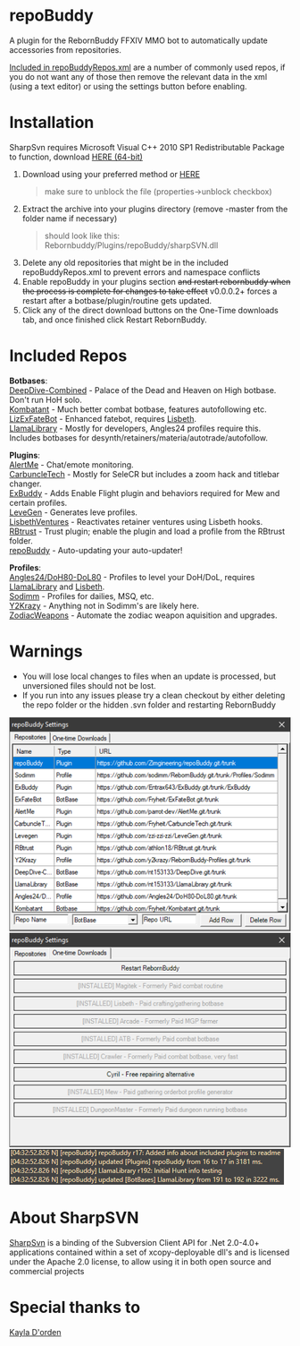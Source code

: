 
# repoBuddy
A plugin for the RebornBuddy FFXIV MMO bot to automatically update accessories from repositories.

[Included in repoBuddyRepos.xml](#included-repos) are a number of commonly used repos, if you do not want any of those then remove the relevant data in the xml (using a text editor) or using the settings button before enabling.
# Installation
SharpSvn requires Microsoft Visual C++ 2010 SP1 Redistributable Package to function, download [HERE (64-bit)](https://www.microsoft.com/en-us/download/details.aspx?id=13523)
1. Download using your preferred method or [HERE](https://github.com/Zimgineering/repoBuddy/archive/master.zip)
    >make sure to unblock the file (properties->unblock checkbox)
2. Extract the archive into your plugins directory (remove -master from the folder name if necessary)
    >should look like this: Rebornbuddy/Plugins/repoBuddy/sharpSVN.dll
3. Delete any old repositories that might be in the included repoBuddyRepos.xml to prevent errors and namespace conflicts
4. Enable repoBuddy in your plugins section ~~and restart rebornbuddy when the process is complete for changes to take effect~~ v0.0.0.2+ forces a restart after a botbase/plugin/routine gets updated.
5. Click any of the direct download buttons on the One-Time downloads tab, and once finished click Restart RebornBuddy.

# Included Repos

**Botbases**:  
[DeepDive-Combined](https://github.com/nt153133/DeepDive) - Palace of the Dead and Heaven on High botbase. Don't run HoH solo.  
[Kombatant](https://github.com/Fryheit/Kombatant) - Much better combat botbase, features autofollowing etc.  
[LizExFateBot](https://github.com/jamharri/ExFateBot) - Enhanced fatebot, requires [Lisbeth](https://www.siune.io/products/lisbeth).  
[LlamaLibrary](https://github.com/nt153133/LlamaLibrary) - Mostly for developers, Angles24 profiles require this. Includes botbases for desynth/retainers/materia/autotrade/autofollow.  

**Plugins**:  
[AlertMe](https://github.com/parrot-dev/AlertMe) - Chat/emote monitoring.  
[CarbuncleTech](https://github.com/Fryheit/CarbuncleTech) - Mostly for SeleCR but includes a zoom hack and titlebar changer.  
[ExBuddy](https://github.com/Entrax643/ExBuddy) - Adds Enable Flight plugin and behaviors required for Mew and certain profiles.  
[LeveGen](https://github.com/zzi-zzi-zzi/LeveGen) - Generates leve profiles.  
[LisbethVentures](https://github.com/nt153133/LisbethVentures) - Reactivates retainer ventures using Lisbeth hooks.
[RBtrust](https://github.com/athlon18/RBtrust) - Trust plugin; enable the plugin and load a profile from the RBtrust folder.  
[repoBuddy](https://github.com/Zimgineering/repoBuddy) - Auto-updating your auto-updater!  

**Profiles**:  
[Angles24/DoH80-DoL80](https://github.com/Angles24/DoH80-DoL80) - Profiles to level your DoH/DoL, requires [LlamaLibrary](https://github.com/nt153133/LlamaLibrary) and [Lisbeth](https://www.siune.io/products/lisbeth).  
[Sodimm](https://github.com/sodimm/RebornBuddy/tree/master/Profiles/Sodimm) - Profiles for dailies, MSQ, etc.  
[Y2Krazy](https://github.com/y2krazy/RebornBuddy-Profiles) - Anything not in Sodimm's are likely here.  
[ZodiacWeapons](https://github.com/domesticwarlord86/ZodiacWeapons) - Automate the zodiac weapon aquisition and upgrades.

# Warnings
* You will lose local changes to files when an update is processed, but unversioned files should not be lost.
* If you run into any issues please try a clean checkout by either deleting the repo folder or the hidden .svn folder and restarting RebornBuddy


![](Images/repoBuddyGUI.png)
![](Images/repoBuddyGUI2.png)
![](Images/repoBuddyLog.png)


# About SharpSVN
[SharpSvn](https://sharpsvn.open.collab.net/) is a binding of the Subversion Client API for .Net 2.0-4.0+ applications contained within a set of xcopy-deployable dll's and is licensed under the Apache 2.0 license, to allow using it in both open source and commercial projects 


# Special thanks to
[Kayla D'orden](https://github.com/nt153133)
